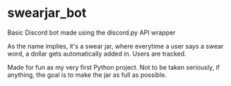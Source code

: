 # swearjar_bot
Basic Discord bot made using the discord.py API wrapper

As the name implies, it's a swear jar, where everytime a user says a swear word, a dollar gets automatically added in. Users are tracked.

Made for fun as my very first Python project. Not to be taken seriously, if anything, the goal is to make the jar as full as possible.